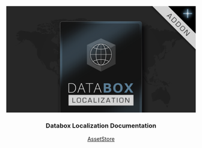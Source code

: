 <div style="text-align:center"><img src="img/title.png" />

### Databox Localization Documentation

[AssetStore](https://assetstore.unity.com/packages/tools/localization/databox-localization-addon-183797)
</div>

